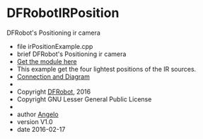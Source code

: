 # DFRobotIRPosition
DFRobot's Positioning ir camera

 * file irPositionExample.cpp
 * brief DFRobot's Positioning ir camera
 * [Get the module here](http://www.dfrobot.com/index.php?route=product/product&product_id=1088)
 * This example get the four lightest positions of the IR sources.
 * [Connection and Diagram](http://www.dfrobot.com/wiki/index.php/Positioning_ir_camera#Connection_Diagram)
 *
 * Copyright	[DFRobot](http://www.dfrobot.com), 2016
 * Copyright	GNU Lesser General Public License
 *
 * author [Angelo](Angelo.qiao@dfrobot.com)
 * version  V1.0
 * date  2016-02-17
